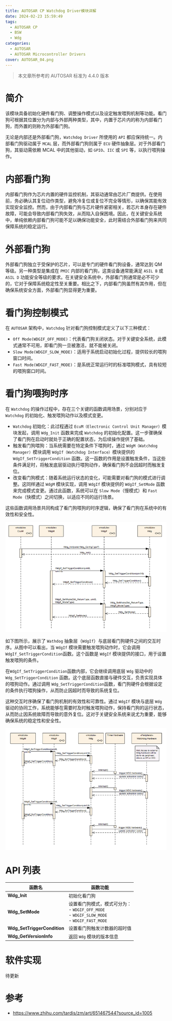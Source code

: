 ```yaml
---
title: AUTOSAR CP Watchdog Driver模块详解
date: 2024-02-23 15:59:49
tags:
  - AUTOSAR CP
  - BSW
  - Wdg
categories:
  - AUTOSAR
  - AUTOSAR Microcontroller Drivers
cover: AUTOSAR_04.png
---
```


> 本文章所参考的 AUTOSAR 标准为 4.4.0 版本

# 简介

该模块具备初始化硬件看门狗、调整操作模式以及设定触发喂狗机制等功能。看门狗可根据其位置分为内部与外部两种类型，其中，内置于芯片内的称为内部看门狗，而外置的则称为外部看门狗。

无论是内部还是外部看门狗，`Watchdog Driver` 所使用的 `API` 都应保持统一。内部看门狗驱动属于 `MCAL` 层，而外部看门狗则属于 `ECU` 硬件抽象层。对于外部看门狗，其驱动需依赖 MCAL 中的其他驱动，如 `GPIO`、`IIC` 或 `SPI` 等，以执行喂狗操作。

# 内部看门狗

内部看门狗作为芯片内置的硬件监控机制，其驱动通常由芯片厂商提供。在使用前，务必确认其复位动作类型，避免冷复位或复位不完全等情形，以确保其能有效实现安全监控。然而，由于内部看门狗与芯片硬件紧密相关，若芯片本身存在硬件故障，可能会导致内部看门狗失效，从而陷入自保困境。因此，在关键安全系统中，单纯依赖内部看门狗可能不足以确保功能安全，此时需结合外部看门狗来共同保障系统的稳定运行。

# 外部看门狗

外部看门狗独立于受保护的芯片，可以是专门的硬件看门狗设备，通常达到 QM 等级。另一种类型是集成在 `PMIC` 内部的看门狗，这类设备通常能满足 `ASIL B` 或 `ASIL D` 功能安全等级的要求。在关键安全系统中，外部看门狗通常是必不可少的，它对于保障系统稳定性至关重要。相比之下，内部看门狗虽然有其作用，但在确保系统安全方面，外部看门狗显得更为重要。

# 看门狗控制模式

在 `AUTOSAR` 架构中，`Watchdog` 针对看门狗控制模式定义了以下三种模式：

- `Off Mode(WDGIF_OFF_MODE)`：代表看门狗关闭状态。对于关键安全系统，此模式通常不可用，即看门狗一旦被激活，就不能被关闭。
- `Slow Mode(WDGIF_SLOW_MODE)`：适用于系统启动初始化过程，提供较长的喂狗窗口时间。
- `Fast Mode(WDGIF_FAST_MODE)`：是系统正常运行时的标准喂狗模式，具有较短的喂狗窗口时间。

# 看门狗喂狗时序

在 `Watchdog` 的操作过程中，存在三个关键的函数调用场景，分别对应于 `Watchdog` 的初始化、触发喂狗动作以及模式变更。

- `Watchdog` 初始化：此过程通过 `EcuM（Electronic Control Unit Manager）`模块发起，调用 `Wdg_Init` 函数来完成 `Watchdog` 的初始化配置。这一步骤确保了看门狗在启动时就处于正确的配置状态，为后续操作提供了基础。
- 触发看门狗喂狗：当系统需要在特定条件下喂狗时，通过 `WdgM（Watchdog Manager）`模块调用 `WdgIf（Watchdog Interface）`模块提供的 `WdgIf_SetTriggerCondition` 函数。这一函数的作用是设置触发条件，当这些条件满足时，将触发底层驱动执行喂狗动作，确保看门狗不会因超时而触发复位。
- 改变看门狗模式：随着系统运行状态的变化，可能需要对看门狗的模式进行调整。这同样通过 `WdgM` 模块实现，调用 `WdgIf` 模块提供的 `WdgIf_SetMode` 函数来完成模式变更。通过此函数，系统可以在 `Slow Mode`（慢模式）和 `Fast Mode`（快模式）之间切换，以适应不同的运行场景。

这些函数调用场景共同构成了看门狗喂狗的时序逻辑，确保了看门狗在系统中的有效性和安全性。

![image-20240226112708296](AUTOSAR-CP-Wdg/image-20240226112708296.png)

如下图所示，展示了 `Wathdog` 抽象层（`WdgIf`）与底层看门狗硬件之间的交互时序。从图中可以看出，当 `WdgIf` 模块需要触发喂狗动作时，它会调用`WdgIf_SetTriggerCondition`函数。这个函数是 `WdgIf` 模块提供的接口，用于设置触发喂狗的条件。

在`WdgIf_SetTriggerCondition`函数内部，它会继续调用底层 `Wdg` 驱动中的 `Wdg_SetTriggerCondition` 函数。这个底层函数直接与硬件交互，负责实现具体的喂狗动作。通过调用 `Wdg_SetTriggerCondition`函数，看门狗硬件会根据设定的条件执行喂狗操作，从而防止因超时而导致的系统复位。

这种交互时序确保了看门狗机制的有效性和可靠性。通过 `WdgIf` 模块与底层 `Wdg` 驱动的协同工作，系统能够在需要时及时触发喂狗动作，保持看门狗的运行状态，从而防止因系统故障而导致的意外复位。这对于关键安全系统来说尤为重要，能够确保系统的稳定性和安全性。

![image-20240226112921235](AUTOSAR-CP-Wdg/image-20240226112921235.png)

# API 列表

| 函数名                      | 函数功能                                                                                         |
| --------------------------- | ------------------------------------------------------------------------------------------------ |
| **Wdg_Init**                | 初始化看门狗                                                                                     |
| **Wdg_SetMode**             | 设置看门狗模式，模式可分为：<br />- `WDGIF_OFF_MODE`<br />- `WDGIF_SLOW_MODE`<br />- `WDGIF_FAST_MODE` |
| **Wdg_SetTriggerCondition** | 设置看门狗触发计数器的超时值                                                                     |
| **Wdg_GetVersionInfo**      | 返回 `Wdg` 模块的版本信息                                                                          |

# 软件实现

待更新

# 参考

- https://www.zhihu.com/tardis/zm/art/651467544?source_id=1005

